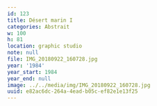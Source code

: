 ```yaml
---
id: 123
title: Désert marin I
categories: Abstrait
w: 100
h: 81
location: graphic studio
note: null
file: IMG_20180922_160728.jpg
year: '1984'
year_start: 1984
year_end: null
image: ../../media/img/IMG_20180922_160728.jpg
uuid: e82ac6dc-264a-4ead-b05c-ef82e1e13f25
---
```


